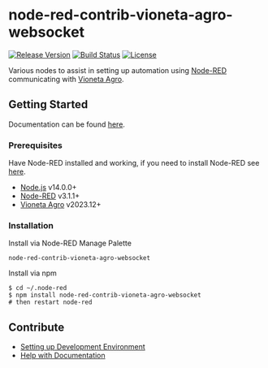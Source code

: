# node-red-contrib-vioneta-agro-websocket

[![Release Version][release-shield]][release-link] [![Build Status][buildstatus-shield]][buildstatus-link] [![License][license-shield]](LICENSE.md)

Various nodes to assist in setting up automation using [Node-RED](https://nodered.org/) communicating with [Vioneta Agro](https://www.vioneta.com/).

## Getting Started

Documentation can be found [here](https://vioneta.github.io/node-red-contrib-vioneta-agro-websocket/).

### Prerequisites

Have Node-RED installed and working, if you need to
install Node-RED see [here](https://nodered.org/docs/getting-started/installation).

- [Node.js](https://nodejs.org) v14.0.0+
- [Node-RED](https://nodered.org/) v3.1.1+
- [Vioneta Agro](https://www.vioneta.com) v2023.12+

### Installation

Install via Node-RED Manage Palette

```
node-red-contrib-vioneta-agro-websocket
```

Install via npm

```shell
$ cd ~/.node-red
$ npm install node-red-contrib-vioneta-agro-websocket
# then restart node-red
```

## Contribute

- [Setting up Development Environment](https://vioneta.github.io/node-red-contrib-vioneta-agro-websocket/guide/development.html)
- [Help with Documentation](https://vioneta.github.io/node-red-contrib-vioneta-agro-websocket/guide/documentation.html)

[buildstatus-shield]: https://img.shields.io/github/actions/workflow/status/Vioneta/node-red-contrib-vioneta-agro-websocket/ci.yml?branch=main&style=for-the-badge
[buildstatus-link]: https://github.com/Vioneta/node-red-contrib-vioneta-agro-websocket/actions
[license-shield]: https://img.shields.io/github/license/Vioneta/node-red-contrib-vioneta-agro-websocket.svg?style=for-the-badge
[release-link]: https://github.com/Vioneta/node-red-contrib-vioneta-agro-websocket/releases
[release-shield]: https://img.shields.io/github/v/release/Vioneta/node-red-contrib-vioneta-agro-websocket?style=for-the-badge
